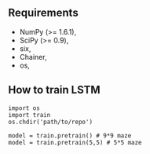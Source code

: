 ## Requirements

* NumPy (>= 1.6.1),
* SciPy (>= 0.9),
* six,
* Chainer,
* os,

## How to train LSTM
```
import os
import train
os.chdir('path/to/repo')

model = train.pretrain() # 9*9 maze
model = train.pretrain(5,5) # 5*5 maze
```